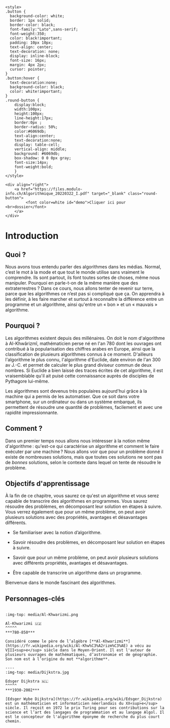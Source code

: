 
```{htmlonly}

<style>
.button {
  background-color: white;
  border: 1px solid;
  border-color: black;
  font-family:"Lato",sans-serif;
  font-weight:350;
  color: black!important;
  padding: 10px 10px;
  text-align: center;
  text-decoration: none;
  display: inline-block;
  font-size: 16px;
  margin: 4px 2px;
  cursor: pointer;
}
.button:hover {
  text-decoration:none;
  background-color: black; 
  color: white!important;
}
.round-button {
    display:block;
    width:100px;
    height:100px;
    line-height:17px;
    border:0px ;
    border-radius: 50%;
    color:#6069db;
    text-align:center;
    text-decoration:none;
    display: table-cell;
    vertical-align: middle;
    background: #6069db;
    box-shadow: 0 0 0px gray;
    font-size:14px;
    font-weight:bold;
    }
</style>

<div align="right"> 
    <a href="https://files.modulo-info.ch/Algorithmique_20220322_I.pdf" target="_blank" class="round-button">
         <font color=white id="demo">Cliquer ici pour <br>dossier</font>
    </a>
</div>

```



# Introduction

## Quoi ? 

Nous avons tous entendu parler des algorithmes dans les médias. Normal, c’est le mot à la mode et que tout le monde utilise sans vraiment le comprendre. Ils sont partout, ils font toutes sortes de choses, même nous manipuler. Pourquoi en parle-t-on de la même manière que des extraterrestres ? Dans ce cours, nous allons tenter de revenir sur terre, parce que les algorithmes ce n’est pas si compliqué que ça. On apprendra à les définir, à les faire marcher et surtout à reconnaître la différence entre un programme et un algorithme, ainsi qu'entre un « bon » et un « mauvais » algorithme. 

<!--
Il y a de fortes chances que vous ayez déjà entendu parler {glo}`algo|d'algorithmes` dans les médias. Il y a aussi de fortes chances que ce mot évoque pour vous des notions bien différentes de celles de votre voisin. L'objectif de ce chapitre est de vous éclairer sur la notion d'algorithme et la distinction avec la notion de programme informatique.
-->

## Pourquoi ? 

Les algorithmes existent depuis des millénaires. On doit le nom d'algorithme à Al-Khwârizmî, mathématicien perse né en l'an 780 dont les ouvrages ont contribué à la popularisation des chiffres arabes en Europe, ainsi que la classification de plusieurs algorithmes connus à ce moment. D'ailleurs l'algorithme le plus connu, l'algorithme d'Euclide, date environ de l'an 300 av J.-C. et permet de calculer le plus grand diviseur commun de deux nombres. Si Euclide a bien laissé des traces écrites de cet algorithme, il est vraisemblable qu'il ait puisé cette connaissance auprès de disciples de Pythagore lui-même. 

Les algorithmes sont devenus très populaires aujourd'hui grâce à la machine qui a permis de les automatiser. Que ce soit dans votre smartphone, sur un ordinateur ou dans un système embarqué, ils permettent de résoudre une quantité de problèmes, facilement et avec une rapidité impressionnante.

## Comment ?

Dans un premier temps nous allons nous intéresser à la notion même d'algorithme : qu'est-ce qui caractérise un algorithme et comment le faire exécuter par une machine ? Nous allons voir que pour un problème donné il existe de nombreuses solutions, mais que toutes ces solutions ne sont pas de *bonnes* solutions, selon le contexte dans lequel on tente de résoudre le problème. 


## Objectifs d'apprentissage

À la fin de ce chapitre, vous saurez ce qu'est un algorithme et vous serez capable de transcrire des algorithmes en programmes. Vous saurez résoudre des problèmes, en décomposant leur solution en étapes à suivre. Vous verrez également que pour un même problème, on peut avoir plusieurs solutions avec des propriétés, avantages et désavantages différents. 

* Se familiariser avec la notion d’algorithme.

* Savoir résoudre des problèmes, en décomposant leur solution en étapes à suivre.

* Savoir que pour un même problème, on peut avoir plusieurs solutions avec différents propriétés, avantages et désavantages.

* Être capable de transcrire un algorithme dans un programme.

Bienvenue dans le monde fascinant des algorithmes.


## Personnages-clés


````{panels}

:img-top: media/Al-Khwarizmi.png

Al-Khwarizmi 🇺🇿
^^^^^
***780-850***

Considéré comme le père de l’algèbre [**Al-Khwarizmi**](https://fr.wikipedia.org/wiki/Al-Khw%C3%A2rizm%C3%AE) a vécu au VIII<sup>e</sup> siècle dans le Moyen-Orient. Il est l'auteur de plusieurs ouvrages de mathématiques, d’astronomie et de géographie. Son nom est à l’origine du mot **algorithme**.

----
:img-top: media/Dijkstra.jpg

Edsger Dijkstra 🇳🇱
^^^^^
***1930-2002***

[Edsger Wybe Dijkstra](https://fr.wikipedia.org/wiki/Edsger_Dijkstra) est un mathématicien et informaticien néerlandais du XX<sup>e</sup> siècle. Il reçoit en 1972 le prix Turing pour ses contributions sur la science et l’art des langages de programmation et au langage Algol. Il est le concepteur de l'algorithme éponyme de recherche du plus court chemin. 
````

